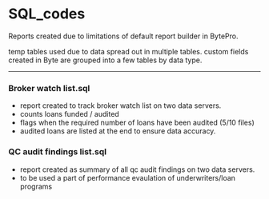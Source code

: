 # SQL_codes

Reports created due to limitations of default report builder in BytePro.

temp tables used due to data spread out in multiple tables.
custom fields created in Byte are grouped into a few tables by data type. 

---

### Broker watch list.sql

- report created to track broker watch list on two data servers. 
- counts loans funded / audited
- flags when the required number of loans have been audited (5/10 files)
- audited loans are listed at the end to ensure data accuracy. 

### QC audit findings list.sql

- report created as summary of all qc audit findings on two data servers.
- to be used a part of performance evaulation of underwriters/loan programs
